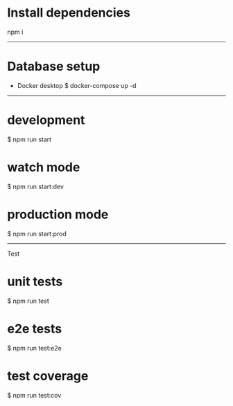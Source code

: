 # Install dependencies
npm i

-------------

# Database setup
- Docker desktop
$ docker-compose up -d

-------------

# development
$ npm run start

# watch mode
$ npm run start:dev

# production mode
$ npm run start:prod

----------------

Test
# unit tests
$ npm run test

# e2e tests
$ npm run test:e2e

# test coverage
$ npm run test:cov